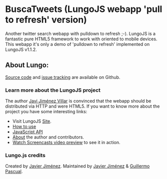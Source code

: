 # BuscaTweets (LungoJS webapp 'pull to refresh' version)
Another twitter search webapp with pulldown to refresh ;-). LungoJS is a fantastic pure HTML5 framework to work with oriented to mobile devices. 
This webapp it's only a demo of 'pulldown to refresh' implemented on LungoJS v1.1.2.
 
## About Lungo:

[Source code](https://github.com/TapQuo/Lungo.js) and [issue tracking](http://github.com/TapQuo/Lungo.js/issues) are available on Github.

### Learn more about the LungoJS project
The author [Javi Jiménez Villar](http://twitter.com/soyjavi) is convinced that the webapp should be distributed via HTTP and were HTML5. If you want to know more about the project you have some interesting links:

- Visit LungoJS [Site](http://www.lungojs.com/).
- [How to use](http://www.lungojs.com/how-to-use/)
- [JavaScript API](http://www.lungojs.com/api/) 
- [About](http://www.lungojs.com/about/) the author and contributors.
- [Watch Screencasts video preview](http://www.lungojs.com/screencasts//) to see it in action.

### Lungo.js credits
Created by [Javier Jiménez](http://twitter.com/soyjavi).
Maintained by [Javier Jiménez](http://twitter.com/soyjavi) & [Guillermo Pascual](http://twitter.com/pasku1).

